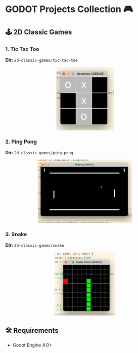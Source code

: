 # GODOT Projects Collection 🎮

## 🕹️ 2D Classic Games

### 1. Tic Tac Toe
**Dir:** `2d-classic-games/tic-tac-toe`  
<p align="center">
  <img src="assets/screens/tictactoe.png" height="200" alt="Screenshot"/>
</p>

### 2. Ping Pong
**Dir:** `2d-classic-games/ping-pong`  
<p align="center">
  <img src="assets/screens/pingpong.png" height="200" alt="Screenshot"/>
</p>

### 3. Snake
**Dir:** `2d-classic-games/snake`  
<p align="center">
  <img src="assets/screens/snake.png" height="200" alt="Screenshot"/>
</p>

## 🛠️ Requirements
- Godot Engine 4.0+
